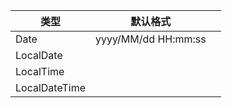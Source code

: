 | 类型            | 默认格式             |   |
|---------------|------------------|---|
| Date          | yyyy/MM/dd HH:mm:ss |   |
| LocalDate     |                  |   |
| LocalTime     |                  |   |
| LocalDateTime |                  |   |

